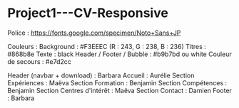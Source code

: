 # Project1---CV-Responsive

Police : https://fonts.google.com/specimen/Noto+Sans+JP

Couleurs :
Background : #F3EEEC (R : 243, G : 238, B : 236)
Titres : #868b8e
Texte : black
Header / Footer / Bubble : #b9b7bd ou white
Couleur de secours : #e7d2cc

Header (navbar + download) : Barbara
Accueil : Aurélie
Section Expériences : Maëva
Section Formation : Benjamin
Section Compétences : Benjamin
Section Centres d'intérêt : Maëva
Section Contact : Damien
Footer : Barbara
